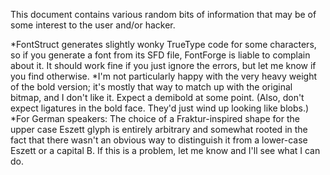 This document contains various random bits of information that may be of some interest to the user and/or hacker.

*FontStruct generates slightly wonky TrueType code for some characters, so if you generate a font from its SFD file, FontForge is liable to complain about it. It should work fine if you just ignore the errors, but let me know if you find otherwise.
*I'm not particularly happy with the very heavy weight of the bold version; it's mostly that way to match up with the original bitmap, and I don't like it. Expect a demibold at some point. (Also, don't expect ligatures in the bold face. They'd just wind up looking like blobs.)
*For German speakers: The choice of a Fraktur-inspired shape for the upper case Eszett glyph is entirely arbitrary and somewhat rooted in the fact that there wasn't an obvious way to distinguish it from a lower-case Eszett or a capital B. If this is a problem, let me know and I'll see what I can do.
